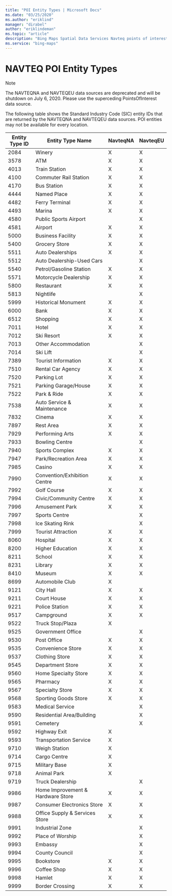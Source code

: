 ```yaml
---
title: "POI Entity Types | Microsoft Docs"
ms.date: "03/25/2020"
ms.author: "eriklind"
manager: "dirabel"
author: "eriklindeman"
ms.topic: "article"
description: "Bing Maps Spatial Data Services Navteq points of interest (POI) data source category details. The NavteqNA and NavteqEU POI data sources are deprecated."
ms.service: "bing-maps"
---
```

# NAVTEQ POI Entity Types

> [!NOTE]
>  The NAVTEQNA and NAVTEQEU data sources are deprecated and will be shutdown on July 6, 2020. Please use the superceding PointsOfInterest data source.

The following table shows the Standard Industry Code (SIC) entity IDs that are returned by the NAVTEQNA and NAVTEQEU data sources. POI entities may not be available for every location.  
  
|Entity Type ID|Entity Type Name|NavteqNA|NavteqEU|  
|--------------------|----------------------|--------------|--------------|  
|2084|Winery|X|X|  
|3578|ATM|X|X|  
|4013|Train Station|X|X|  
|4100|Commuter Rail Station|X|X|  
|4170|Bus Station|X|X|  
|4444|Named Place|X|X|  
|4482|Ferry Terminal|X|X|  
|4493|Marina|X|X|  
|4580|Public Sports Airport||X|  
|4581|Airport|X|X|  
|5000|Business Facility|X|X|  
|5400|Grocery Store|X|X|  
|5511|Auto Dealerships|X|X|  
|5512|Auto Dealership-Used Cars||X|  
|5540|Petrol/Gasoline Station|X|X|  
|5571|Motorcycle Dealership|X|X|  
|5800|Restaurant|X|X|  
|5813|Nightlife||X|  
|5999|Historical Monument|X|X|  
|6000|Bank|X|X|  
|6512|Shopping|X|X|  
|7011|Hotel|X|X|  
|7012|Ski Resort|X|X|  
|7013|Other Accommodation||X|  
|7014|Ski Lift||X|  
|7389|Tourist Information|X|X|  
|7510|Rental Car Agency|X|X|  
|7520|Parking Lot|X|X|  
|7521|Parking Garage/House|X|X|  
|7522|Park & Ride|X|X|  
|7538|Auto Service & Maintenance|X|X|  
|7832|Cinema|X|X|  
|7897|Rest Area|X|X|  
|7929|Performing Arts|X|X|  
|7933|Bowling Centre||X|  
|7940|Sports Complex|X|X|  
|7947|Park/Recreation Area|X|X|  
|7985|Casino|X|X|  
|7990|Convention/Exhibition Centre|X|X|  
|7992|Golf Course|X|X|  
|7994|Civic/Community Centre|X|X|  
|7996|Amusement Park|X|X|  
|7997|Sports Centre||X|  
|7998|Ice Skating Rink||X|  
|7999|Tourist Attraction|X|X|  
|8060|Hospital|X|X|  
|8200|Higher Education|X|X|  
|8211|School|X|X|  
|8231|Library|X|X|  
|8410|Museum|X|X|  
|8699|Automobile Club|X||  
|9121|City Hall|X|X|  
|9211|Court House|X|X|  
|9221|Police Station|X|X|  
|9517|Campground|X|X|  
|9522|Truck Stop/Plaza|X||  
|9525|Government Office||X|  
|9530|Post Office|X|X|  
|9535|Convenience Store|X|X|  
|9537|Clothing Store|X|X|  
|9545|Department Store|X|X|  
|9560|Home Specialty Store|X|X|  
|9565|Pharmacy|X|X|  
|9567|Specialty Store|X|X|  
|9568|Sporting Goods Store|X|X|  
|9583|Medical Service||X|  
|9590|Residential Area/Building||X|  
|9591|Cemetery||X|  
|9592|Highway Exit|X||  
|9593|Transportation Service|X||  
|9710|Weigh Station|X||  
|9714|Cargo Centre|X||  
|9715|Military Base|X||  
|9718|Animal Park|X||  
|9719|Truck Dealership||X|  
|9986|Home Improvement & Hardware Store|X|X|  
|9987|Consumer Electronics Store|X|X|  
|9988|Office Supply & Services Store|X|X|  
|9991|Industrial Zone||X|  
|9992|Place of Worship||X|  
|9993|Embassy||X|  
|9994|County Council||X|  
|9995|Bookstore|X|X|  
|9996|Coffee Shop|X|X|  
|9998|Hamlet|X|X|  
|9999|Border Crossing|X|X|
